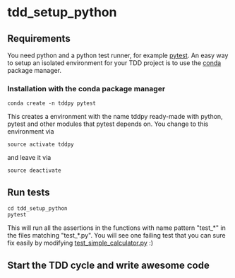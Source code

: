 # tdd_setup_python


## Requirements

You need python and a python test runner, for example [pytest](http://doc.pytest.org/en/latest/). An easy way to setup an isolated environment for your TDD project is to use the [conda](http://conda.pydata.org/docs/intro.html) package manager.

### Installation with the conda package manager
```
conda create -n tddpy pytest
```

This creates a environment with the name tddpy ready-made with python, pytest and other modules that pytest depends on. You change to this environment via

```
source activate tddpy
```

and leave it via
```
source deactivate
```

## Run tests

```
cd tdd_setup_python
pytest
```

This will run all the assertions in the functions with name pattern "test\_\*" in the files matching "test\_\*.py". You will see one failing test that you can sure fix easily by modifying [test_simple_calculator.py](test_simple_calculator.py) :)

## Start the TDD cycle and write awesome code
